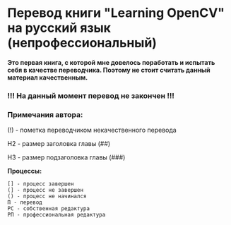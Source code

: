 # Перевод книги "Learning OpenCV" на русский язык (непрофессиональный)

**Это первая книга, с которой мне довелось поработать и испытать себя в качестве переводчика. Поэтому не стоит считать данный материал качественным.**

### !!! На данный момент перевод не закончен !!!

### Примечания автора:
(!) - пометка переводчиком некачественного перевода

H2 - размер заголовка главы (##)

H3 - размер подзаголовка главы (###)

**Процессы:**
```
[] - процесс завершен
(] - процесс не завершен
() - процесс не начинался
П - перевод
РС - собственная редактура
РП - профессиональная редактура
```
